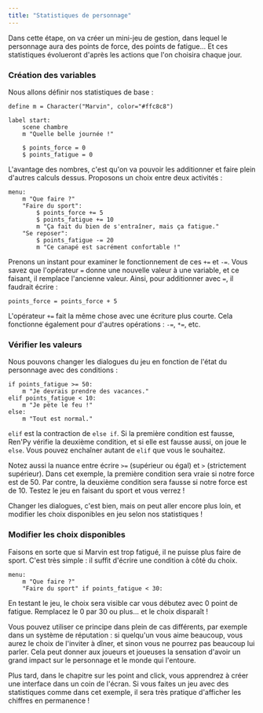 ```yaml
---
title: "Statistiques de personnage"
---
```


Dans cette étape, on va créer un mini-jeu de gestion, dans lequel le personnage aura des points de force, des points de fatigue... Et ces statistiques évolueront d'après les actions que l'on choisira chaque jour.

### Création des variables

Nous allons définir nos statistiques de base :

```renpy
define m = Character("Marvin", color="#ffc8c8")

label start:
    scene chambre
    m "Quelle belle journée !"

    $ points_force = 0
    $ points_fatigue = 0
```

L'avantage des nombres, c'est qu'on va pouvoir les additionner et faire plein d'autres calculs dessus. Proposons un choix entre deux activités :

```renpy
menu:
    m "Que faire ?"
    "Faire du sport":
        $ points_force += 5
        $ points_fatigue += 10
        m "Ça fait du bien de s'entraîner, mais ça fatigue."
    "Se reposer":
        $ points_fatigue -= 20
        m "Ce canapé est sacrément confortable !"
```

Prenons un instant pour examiner le fonctionnement de ces `+=` et `-=`. Vous savez que l'opérateur `=` donne une nouvelle valeur à une variable, et ce faisant, il remplace l'ancienne valeur. Ainsi, pour additionner avec `=`, il faudrait écrire :

```renpy
points_force = points_force + 5
```

L'opérateur `+=` fait la même chose avec une écriture plus courte. Cela fonctionne également pour d'autres opérations : `-=`, `*=`, etc.

### Vérifier les valeurs

Nous pouvons changer les dialogues du jeu en fonction de l'état du personnage avec des conditions :

```renpy
if points_fatigue >= 50:
    m "Je devrais prendre des vacances."
elif points_fatigue < 10:
    m "Je pète le feu !"
else:
    m "Tout est normal."
```

`elif` est la contraction de `else if`. Si la première condition est fausse, Ren'Py vérifie la deuxième condition, et si elle est fausse aussi, on joue le `else`. Vous pouvez enchaîner autant de `elif` que vous le souhaitez.

Notez aussi la nuance entre écrire `>=` (supérieur ou égal) et `>` (strictement supérieur). Dans cet exemple, la première condition sera vraie si notre force est de 50. Par contre, la deuxième condition sera fausse si notre force est de 10. Testez le jeu en faisant du sport et vous verrez !

Changer les dialogues, c'est bien, mais on peut aller encore plus loin, et modifier les choix disponibles en jeu selon nos statistiques !

### Modifier les choix disponibles

Faisons en sorte que si Marvin est trop fatigué, il ne puisse plus faire de sport. C'est très simple : il suffit d'écrire une condition à côté du choix.

```renpy
menu:
    m "Que faire ?"
    "Faire du sport" if points_fatigue < 30:
```

En testant le jeu, le choix sera visible car vous débutez avec 0 point de fatigue. Remplacez le 0 par 30 ou plus... et le choix disparaît !

Vous pouvez utiliser ce principe dans plein de cas différents, par exemple dans un système de réputation : si quelqu'un vous aime beaucoup, vous aurez le choix de l'inviter à dîner, et sinon vous ne pourrez pas beaucoup lui parler. Cela peut donner aux joueurs et joueuses la sensation d'avoir un grand impact sur le personnage et le monde qui l'entoure.

Plus tard, dans le chapitre sur les point and click, vous apprendrez à créer une interface dans un coin de l'écran. Si vous faites un jeu avec des statistiques comme dans cet exemple, il sera très pratique d'afficher les chiffres en permanence !
